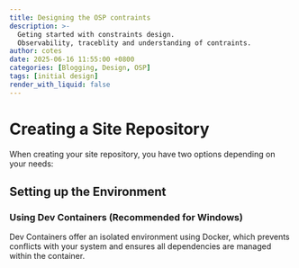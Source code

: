 ```yaml
---
title: Designing the OSP contraints
description: >-
  Geting started with constraints design.
  Observability, traceblity and understanding of contraints.
author: cotes
date: 2025-06-16 11:55:00 +0800
categories: [Blogging, Design, OSP]
tags: [initial design]
render_with_liquid: false
---
```


# Creating a Site Repository

When creating your site repository, you have two options depending on your needs:

## Setting up the Environment



### Using Dev Containers (Recommended for Windows)

Dev Containers offer an isolated environment using Docker, which prevents conflicts with your system and ensures all dependencies are managed within the container.

